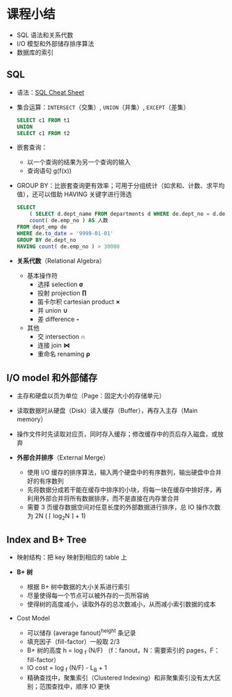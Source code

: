 # 课程小结

- SQL 语法和关系代数
- I/O 模型和外部储存排序算法
- 数据库的索引

## SQL

- 语法：[SQL Cheat Sheet](https://www.sqltutorial.org/sql-cheat-sheet/)

- 集合运算：`INTERSECT`（交集）, `UNION`（并集）, `EXCEPT`（差集）

  ```SQL
  SELECT c1 FROM t1
  UNION
  SELECT c1 FROM t2
  ```

- 嵌套查询：
  - 以一个查询的结果为另一个查询的输入
  - 查询语句 g(f(x))

- GROUP BY：比嵌套查询更有效率；可用于分组统计（如求和、计数、求平均值），还可以借助 HAVING 关键字进行筛选

  ```SQL
  SELECT
      ( SELECT d.dept_name FROM departments d WHERE de.dept_no = d.dept_no ) AS 部门,
      count( de.emp_no ) AS 人数
  FROM dept_emp de
  WHERE de.to_date = '9999-01-01'
  GROUP BY de.dept_no
  HAVING count( de.emp_no ) > 30000
  ```

- **关系代数**（Relational Algebra）
  - 基本操作符
    - 选择 selection **σ**
    - 投射 projection **∏**
    - 笛卡尔积 cartesian product **×**
    - 并 union **∪**
    - 差 difference **-**
  - 其他
    - 交 intersection **∩**
    - 连接 join **⋈**
    - 重命名 renaming **ρ**

## I/O model 和外部储存

- 主存和硬盘以页为单位（Page：固定大小的存储单元）
- 读取数据时从硬盘（Disk）读入缓存（Buffer），再存入主存（Main memory）
- 操作文件时先读取对应页，同时存入缓存；修改缓存中的页后存入磁盘，或放弃

- **外部合并排序**（External Merge）
  - 使用 I/O 缓存的排序算法，输入两个硬盘中的有序数列，输出硬盘中合并好的有序数列
  - 先将数据分成若干能在缓存中排序的小块，将每一块在缓存中排好序，再利用外部合并将所有数据排序，而不是直接在内存里合并
  - 需要 3 页缓存数据空间对任意长度的外部数据进行排序，总 IO 操作次数为 2N ( ⌈ log<sub>2</sub>N ⌉ + 1)

## Index and B+ Tree

- 映射结构：把 key 映射到相应的 table 上

- **B+ 树**
  - 根据 B+ 树中数据的大小关系进行索引
  - 尽量使得每一个节点可以被外存的一页所容纳
  - 使得树的高度减小，读取外存的总次数减小，从而减小索引数据的成本

- Cost Model
  - 可以储存 (average fanout)<sup>height</sup> 条记录
  - 填充因子（fill-factor）一般取 2/3
  - B+ 树的高度
    h = log <sub>f</sub> (N/F)
    （f：fanout，N：需要索引的 pages，F：fill-factor）
  - IO cost = log <sub>f</sub> (N/F) - L<sub>B</sub> + 1
  - 精确查找中，聚集索引（Clustered Indexing）和非聚集索引没有太大区别；范围查找中，顺序 IO 更快
